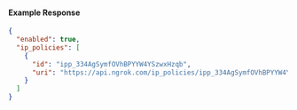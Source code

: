 <!-- Code generated for API Clients. DO NOT EDIT. -->

#### Example Response

```json
{
  "enabled": true,
  "ip_policies": [
    {
      "id": "ipp_334AgSymfOVhBPYYW4YSzwxHzqb",
      "uri": "https://api.ngrok.com/ip_policies/ipp_334AgSymfOVhBPYYW4YSzwxHzqb"
    }
  ]
}
```
